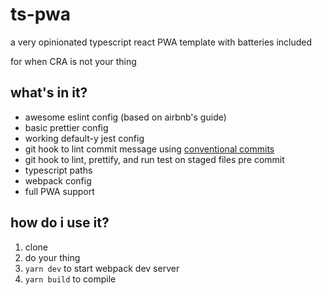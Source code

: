 # ts-pwa

a very opinionated typescript react PWA template with batteries included

for when CRA is not your thing

## what's in it?

- awesome eslint config (based on airbnb's guide)
- basic prettier config
- working default-y jest config
- git hook to lint commit message using [conventional commits](https://www.conventionalcommits.org/en/v1.0.0/#summary)
- git hook to lint, prettify, and run test on staged files pre commit
- typescript paths
- webpack config
- full PWA support

## how do i use it?

1. clone
2. do your thing
3. `yarn dev` to start webpack dev server
4. `yarn build` to compile
